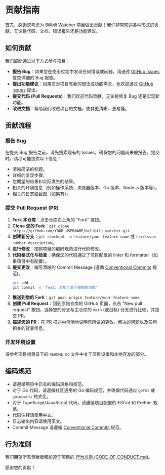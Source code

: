 # 贡献指南

首先，感谢您考虑为 Bilibili Watcher 项目做出贡献！我们非常欢迎各种形式的贡献，无论是代码、文档、错误报告还是功能建议。

## 如何贡献

我们鼓励通过以下方式参与项目：

*   **报告 Bug**：如果您在使用过程中发现任何错误或问题，请通过 [GitHub Issues](https://github.com/krisxia0506/bilibili-watcher/issues) 提交详细的 Bug 报告。
*   **提出功能建议**：如果您对项目有新的想法或功能需求，也欢迎通过 [GitHub Issues](https://github.com/krisxia0506/bilibili-watcher/issues) 提出。
*   **提交代码 (Pull Requests)**：我们欢迎代码贡献，无论是修复 Bug 还是实现新功能。
*   **改进文档**：帮助我们改进项目的文档，使其更清晰、更易懂。

## 贡献流程

### 报告 Bug

在提交 Bug 报告之前，请先搜索现有的 Issues，确保您的问题尚未被报告。提交时，请尽可能提供以下信息：

*   清晰简洁的标题。
*   详细的复现步骤。
*   您期望的结果和实际发生的结果。
*   相关的环境信息（例如操作系统、浏览器版本、Go 版本、Node.js 版本等）。
*   相关的日志或截图（如果有）。

### 提交 Pull Request (PR)

1.  **Fork 本仓库**：点击仓库右上角的 "Fork" 按钮。
2.  **Clone 您的 Fork**：`git clone https://github.com/YOUR_USERNAME/bilibili-watcher.git`
3.  **创建新分支**：`git checkout -b feature/your-feature-name` 或 `fix/issue-number-description`。
4.  **进行修改**：按照项目的编码规范进行代码修改。
5.  **代码格式化与检查**：确保您的代码通过了项目配置的 linter 和 formatter（如果项目中有配置）。
6.  **提交更改**：编写清晰的 Commit Message (遵循 [Conventional Commits](https://www.conventionalcommits.org/) 规范)。
    ```bash
    git add .
    git commit -m "feat: 添加了某个很棒的功能"
    ```
7.  **推送到您的 Fork**：`git push origin feature/your-feature-name`
8.  **创建 Pull Request**：回到原始仓库的 GitHub 页面，点击 "New pull request" 按钮，选择您的分支与主仓库的 `main` (或目标) 分支进行比较，并提交 PR。
9.  **描述您的 PR**：在 PR 描述中清晰地说明您所做的更改、解决的问题以及任何相关的背景信息。

### 开发环境设置

请参考项目根目录下的 `README.md` 文件中关于项目设置和本地开发的部分。

## 编码规范

*   请遵循项目中已有的编码风格和规范。
*   对于 Go 代码，请遵循社区通用的 Go 编码规范，并确保代码通过 `gofmt` 或 `goimports` 格式化。
*   对于 TypeScript/JavaScript 代码，请遵循项目配置的 ESLint 和 Prettier 规范。
*   代码注释请使用中文。
*   日志输出内容请使用英文。
*   Commit Message 请遵循 [Conventional Commits](https://www.conventionalcommits.org/) 规范。

## 行为准则

我们期望所有贡献者都能遵守项目的 [行为准则 (CODE_OF_CONDUCT.md)](./CODE_OF_CONDUCT.md)。

感谢您的贡献！
